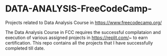 # DATA-ANALYSIS-FreeCodeCamp-
Projects related to Data Analysis Course in https://www.freecodecamp.org/

The Data Analysis Course in FCC requires the successful compilataion and execution of various assigned projects in https://replit.com/~ to earn certification.
This repo contains all the projects that I have successfully completed till date.
